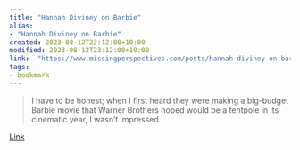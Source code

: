 ```yaml
---
title: "Hannah Diviney on Barbie"
alias:
- "Hannah Diviney on Barbie"
created: 2023-08-12T23:12:00+10:00
modified: 2023-08-12T23:12:00+10:00
link:  "https://www.missingperspectives.com/posts/hannah-diviney-on-barbie-movie/"
tags:
- bookmark
---
```


> I have to be honest; when I first heard they were making a big-budget Barbie movie that Warner Brothers hoped would be a tentpole in its cinematic year, I wasn’t impressed.

[Link](https://www.missingperspectives.com/posts/hannah-diviney-on-barbie-movie/)

